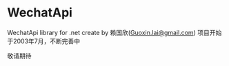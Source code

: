 WechatApi
=========

WechatApi library for .net create by 赖国欣(Guoxin.lai@gmail.com) 项目开始于2003年7月，不断完善中

敬请期待
